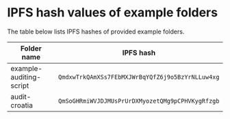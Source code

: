 # IPFS hash values of example folders

The table below lists IPFS hashes of provided example folders.

| Folder name | IPFS hash |
| ----------- | --------- |
| example-auditing-script | `QmdxwTrkQAmXSs7FEbMXJWrBqYQfZ6j9o5BzYrNLLuw4xg` |
| audit-croatia | `QmSoGHRmiWVJDJMUsPrUrDXMyozetQMg9pCPHVKygRfzgb` |
